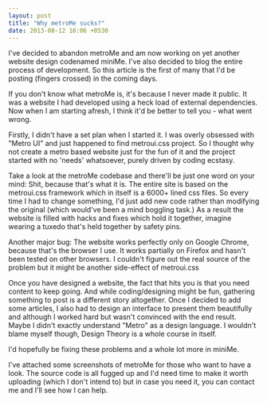 ```yaml
---
layout: post
title: "Why metroMe sucks?"
date: 2013-08-12 16:06 +0530
---
```


I've decided to abandon metroMe and am now working on yet another website design codenamed miniMe. I've also decided to blog the entire process of development. So this article is the first of many that I'd be posting (fingers crossed) in the coming days.

If you don't know what metroMe is, it's because I never made it public. It was a website I had developed using a heck load of external dependencies. Now when I am starting afresh, I think it'd be better to tell you - what went wrong.

<!-- more -->

Firstly, I didn't have a set plan when I started it. I was overly obsessed with "Metro UI" and just happened to find metroui.css project. So I thought why not create a metro based website just for the fun of it and the project started with no 'needs' whatsoever, purely driven by coding ecstasy.

Take a look at the metroMe codebase and there'll be just one word on your mind: Shit, because that's what it is. The entire site is based on the metroui.css framework which in itself is a 6000+ lined css files. So every time I had to change something, I'd just add new code rather than modifying the original (which would've been a mind boggling task.) As a result the website is filled with hacks and fixes which hold it together, imagine wearing a tuxedo that's held together by safety pins.

Another major bug: The website works perfectly only on Google Chrome, because that's the browser I use. It works partially on Firefox and hasn't been tested on other browsers. I couldn't figure out the real source of the problem but it might be another side-effect of metroui.css

Once you have designed a website, the fact that hits you is that you need content to keep going. And while coding/designing might be fun, gathering something to post is a different story altogether. Once I decided to add some articles, I also had to design an interface to present them beautifully and although I worked hard but wasn't convinced with the end result. Maybe I didn't exactly understand "Metro" as a design language. I wouldn't blame myself though, Design Theory is a whole course in itself.

I'd hopefully be fixing these problems and a whole lot more in miniMe.

I've attached some screenshots of metroMe for those who want to have a look. The source code is all fugged up and I'd need time to make it worth uploading (which I don't intend to) but in case you need it, you can contact me and I'll see how I can help.
